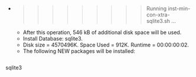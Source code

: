 * >>>>>>>>> Running inst-min-con-xtra-sqlite3.sh ...
  * After this operation, 546 kB of additional disk space will be used.
  * Install Database: sqlite3.
  * Disk size = 4570496K. Space Used = 912K. Runtime = 00:00:00:02.
  * The following NEW packages will be installed:
  ```bash
sqlite3
  ```
